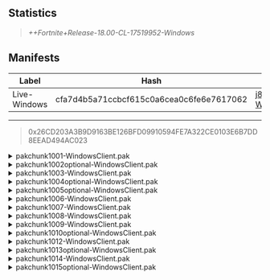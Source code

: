 ## Statistics
> *++Fortnite+Release-18.00-CL-17519952-Windows*

## Manifests
| Label | Hash | Route |
| - | - | - |
| Live-Windows | cfa7d4b5a71ccbcf615c0a6cea0c6fe6e7617062 | [j8Xdl9aEhZ-WkNenIUywKT0MrOAoxA](https://github.com/Tectors/Archive/blob/main/manifests/j8Xdl9aEhZ-WkNenIUywKT0MrOAoxA.manifest) |

-----

> 0x26CD203A3B9D9163BE126BFD09910594FE7A322CE0103E6B7DD8EEAD494AC023

<details>
  <summary>pakchunk1001-WindowsClient.pak</summary>
  
  > FortniteGame/Content/Paks/pakchunk1001-WindowsClient.pak

  > 0xA29FBBDB48B1E0BE099B12AAC176CEB7E4F95F0AA172F6BB73A9444E611509B6

<img src="https://raw.githubusercontent.com/Tectors/Archive/main/storage/cycle/EID_Shindig_8W1AW.svg" width="100"> <img src="https://raw.githubusercontent.com/Tectors/Archive/main/storage/cycle/EId_Shindig_Follower.svg" width="100"> <img src="https://raw.githubusercontent.com/Tectors/Archive/main/storage/cycle/EId_Shindig_Sync.svg" width="100"> 
</details>

<details>
  <summary>pakchunk1002optional-WindowsClient.pak</summary>
  
  > FortniteGame/Content/Paks/pakchunk1002optional-WindowsClient.pak

  > 0x77F013303CED559C701CB502C0E70958FD7FEE83CA286A9B05650144D67A7673

<img src="https://raw.githubusercontent.com/Tectors/Archive/main/storage/cycle/BID_837_Dragonfruit_0IZM3.svg" width="100"> <img src="https://raw.githubusercontent.com/Tectors/Archive/main/storage/cycle/CID_A_193_Athena_Commando_M_Dragonfruit_7N3A3.svg" width="100"> <img src="https://raw.githubusercontent.com/Tectors/Archive/main/storage/cycle/Pickaxe_ID_664_DragonfruitMale1H_4BIXL.svg" width="100"> <img src="https://raw.githubusercontent.com/Tectors/Archive/main/storage/cycle/Wrap_391_Dragonfruit_YVN1M.svg" width="100"> 
</details>

<details>
  <summary>pakchunk1003-WindowsClient.pak</summary>
  
  > FortniteGame/Content/Paks/pakchunk1003-WindowsClient.pak

  > 0x94A8C06A7B2EA488E85E34F7FF4BC7F5778ECD5A7D4BE7C11ADC8FF741AF7BAD


</details>

<details>
  <summary>pakchunk1004optional-WindowsClient.pak</summary>
  
  > FortniteGame/Content/Paks/pakchunk1004optional-WindowsClient.pak

  > 0x245029CC0A2893A0D5D6B2CC9E0130A28D29A6B3F5ED7EA08E935CEFD350E370

<img src="https://raw.githubusercontent.com/Tectors/Archive/main/storage/cycle/BID_854_FNBirthday_BA96D.svg" width="100"> <img src="https://raw.githubusercontent.com/Tectors/Archive/main/storage/cycle/Emoji_S18_FNBirthday_G7ZPV.svg" width="100"> <img src="https://raw.githubusercontent.com/Tectors/Archive/main/storage/cycle/Pickaxe_ID_670_FNBirthdayMale_FQK1E.svg" width="100"> 
</details>

<details>
  <summary>pakchunk1005optional-WindowsClient.pak</summary>
  
  > FortniteGame/Content/Paks/pakchunk1005optional-WindowsClient.pak

  > 0x8D898019DCF9BC0BC344886B71576B7023483C49A4260F0BD6F5ACFC76792ABD

<img src="https://raw.githubusercontent.com/Tectors/Archive/main/storage/cycle/EID_SmallFry_KFFA1.svg" width="100"> 
</details>

<details>
  <summary>pakchunk1006-WindowsClient.pak</summary>
  
  > FortniteGame/Content/Paks/pakchunk1006-WindowsClient.pak

  > 0xAD70D39BD252E8784B0472035CF45117F784469D43914855E3A40FC5EBEA3160

<img src="https://raw.githubusercontent.com/Tectors/Archive/main/storage/cycle/EID_Comrade_6O5AK.svg" width="100"> 
</details>

<details>
  <summary>pakchunk1007-WindowsClient.pak</summary>
  
  > FortniteGame/Content/Paks/pakchunk1007-WindowsClient.pak

  > 0x82B261E6A60D94FCB578C3B8FADA37328CBE6BA3423275F219200550A2966391

<img src="https://raw.githubusercontent.com/Tectors/Archive/main/storage/cycle/EID_Downward_8GZUA.svg" width="100"> 
</details>

<details>
  <summary>pakchunk1008-WindowsClient.pak</summary>
  
  > FortniteGame/Content/Paks/pakchunk1008-WindowsClient.pak

  > 0x2C9089DA45BB010A278B5B2907EB0B722AF735704413BCCE0B424628A867D196

<img src="https://raw.githubusercontent.com/Tectors/Archive/main/storage/cycle/EID_Butter_1R26Q.svg" width="100"> 
</details>

<details>
  <summary>pakchunk1009-WindowsClient.pak</summary>
  
  > FortniteGame/Content/Paks/pakchunk1009-WindowsClient.pak

  > 0x64B5AF6D447B5E8C351943630BD33183B0C75682409C1AF86FD812CE6C857315

<img src="https://raw.githubusercontent.com/Tectors/Archive/main/storage/cycle/BID_855_BigBucksDog_S1Y8P.svg" width="100"> <img src="https://raw.githubusercontent.com/Tectors/Archive/main/storage/cycle/BID_856_BigBucksDuck_0751N.svg" width="100"> <img src="https://raw.githubusercontent.com/Tectors/Archive/main/storage/cycle/BID_857_BigBucksCat_XTZ62.svg" width="100"> <img src="https://raw.githubusercontent.com/Tectors/Archive/main/storage/cycle/BID_858_BigBucksRex_K3JSQ.svg" width="100"> <img src="https://raw.githubusercontent.com/Tectors/Archive/main/storage/cycle/BID_859_BigBucksPenguin_6NSWA.svg" width="100"> <img src="https://raw.githubusercontent.com/Tectors/Archive/main/storage/cycle/BID_860_BigBucksRaceCar_5T4NY.svg" width="100"> <img src="https://raw.githubusercontent.com/Tectors/Archive/main/storage/cycle/BID_861_BigBucksTopHat_J5LQQ.svg" width="100"> <img src="https://raw.githubusercontent.com/Tectors/Archive/main/storage/cycle/BID_862_BigBucksBattleship_1JA5G.svg" width="100"> 
</details>

<details>
  <summary>pakchunk1010optional-WindowsClient.pak</summary>
  
  > FortniteGame/Content/Paks/pakchunk1010optional-WindowsClient.pak

  > 0x8F8CF2410876E4B61C8D43B41D80EC0739AA2D25D1E6BF7C50A742D31793C872

<img src="https://raw.githubusercontent.com/Tectors/Archive/main/storage/cycle/EID_Boomer_N2RQT.svg" width="100"> 
</details>

<details>
  <summary>pakchunk1012-WindowsClient.pak</summary>
  
  > FortniteGame/Content/Paks/pakchunk1012-WindowsClient.pak

  > 0xBA204332DC1885DC64B5BA93AE1624CC4644AE5069E6006D90B33E4050E8B93E

<img src="https://raw.githubusercontent.com/Tectors/Archive/main/storage/cycle/BID_849_ClashV_D5UT3.svg" width="100"> <img src="https://raw.githubusercontent.com/Tectors/Archive/main/storage/cycle/CID_A_204_Athena_Commando_M_ClashV_SQNVJ.svg" width="100"> <img src="https://raw.githubusercontent.com/Tectors/Archive/main/storage/cycle/EID_Clash_JLK96.svg" width="100"> <img src="https://raw.githubusercontent.com/Tectors/Archive/main/storage/cycle/Emoji_S18_ClashV_I1DF9.svg" width="100"> <img src="https://raw.githubusercontent.com/Tectors/Archive/main/storage/cycle/Glider_ID_317_VertigoMale_E3F81.svg" width="100"> <img src="https://raw.githubusercontent.com/Tectors/Archive/main/storage/cycle/Pickaxe_ID_668_ClashVMale1H_5TA18.svg" width="100"> <img src="https://raw.githubusercontent.com/Tectors/Archive/main/storage/cycle/Trails_ID_102_HightowerVertigo_G63FW.svg" width="100"> 
</details>

<details>
  <summary>pakchunk1013optional-WindowsClient.pak</summary>
  
  > FortniteGame/Content/Paks/pakchunk1013optional-WindowsClient.pak

  > 0xAD39B2473C7BA12881591BF9DA2B5B09B00594B232ED6E9D6680DC7F24CC9B2A

<img src="https://raw.githubusercontent.com/Tectors/Archive/main/storage/cycle/BID_407_ShiitakeShaolin.svg" width="100"> <img src="https://raw.githubusercontent.com/Tectors/Archive/main/storage/cycle/CID_610_Athena_Commando_M_ShiitakeShaolin.svg" width="100"> <img src="https://raw.githubusercontent.com/Tectors/Archive/main/storage/cycle/Pickaxe_ID_313_ShiitakeShaolinMale.svg" width="100"> 
</details>

<details>
  <summary>pakchunk1014-WindowsClient.pak</summary>
  
  > FortniteGame/Content/Paks/pakchunk1014-WindowsClient.pak

  > 0x3718ED6571DEE3DC42D73515B3E5CA8C76DE89CDE9AE414E5A6C24690D6F385C

<img src="https://raw.githubusercontent.com/Tectors/Archive/main/storage/cycle/BID_850_TextileRamFemale_2R9WR.svg" width="100"> <img src="https://raw.githubusercontent.com/Tectors/Archive/main/storage/cycle/BID_851_TextileKnightMale_MIPJ6.svg" width="100"> <img src="https://raw.githubusercontent.com/Tectors/Archive/main/storage/cycle/BID_852_TextileSparkleFemale_X8KOH.svg" width="100"> <img src="https://raw.githubusercontent.com/Tectors/Archive/main/storage/cycle/BID_853_TextilePupMale_LFOE4.svg" width="100"> <img src="https://raw.githubusercontent.com/Tectors/Archive/main/storage/cycle/CID_A_205_Athena_Commando_F_TextileRam_GMRJ0.svg" width="100"> <img src="https://raw.githubusercontent.com/Tectors/Archive/main/storage/cycle/CID_A_206_Athena_Commando_F_TextileSparkle_V8YSA.svg" width="100"> <img src="https://raw.githubusercontent.com/Tectors/Archive/main/storage/cycle/CID_A_207_Athena_Commando_M_TextileKnight_9TE8L.svg" width="100"> <img src="https://raw.githubusercontent.com/Tectors/Archive/main/storage/cycle/CID_A_208_Athena_Commando_M_TextilePup_C85OD.svg" width="100"> <img src="https://raw.githubusercontent.com/Tectors/Archive/main/storage/cycle/EID_Textile_3O8QG.svg" width="100"> <img src="https://raw.githubusercontent.com/Tectors/Archive/main/storage/cycle/Glider_ID_316_TextileMale_3S90R.svg" width="100"> <img src="https://raw.githubusercontent.com/Tectors/Archive/main/storage/cycle/Pickaxe_ID_675_TextilePupMale_96JZF.svg" width="100"> <img src="https://raw.githubusercontent.com/Tectors/Archive/main/storage/cycle/SPID_316_Textile2_O0CJQ.svg" width="100"> <img src="https://raw.githubusercontent.com/Tectors/Archive/main/storage/cycle/SPID_318_Textile1_5WJ1Q.svg" width="100"> <img src="https://raw.githubusercontent.com/Tectors/Archive/main/storage/cycle/Wrap_394_TextileSilver_ZUH63.svg" width="100"> <img src="https://raw.githubusercontent.com/Tectors/Archive/main/storage/cycle/Wrap_395_TextileBlack_DBVU2.svg" width="100"> <img src="https://raw.githubusercontent.com/Tectors/Archive/main/storage/cycle/Wrap_396_TextileGold_GC2TL.svg" width="100"> 
</details>

<details>
  <summary>pakchunk1015optional-WindowsClient.pak</summary>
  
  > FortniteGame/Content/Paks/pakchunk1015optional-WindowsClient.pak

  > 0xD4D31187824C5D12FD5D6F0A6FACE8E3F175D1DC0B242D7E90F9BA0FA0EE7421

<img src="https://raw.githubusercontent.com/Tectors/Archive/main/storage/cycle/BID_832_Lavish_TV630.svg" width="100"> <img src="https://raw.githubusercontent.com/Tectors/Archive/main/storage/cycle/CID_A_189_Athena_Commando_M_Lavish_HUU31.svg" width="100"> <img src="https://raw.githubusercontent.com/Tectors/Archive/main/storage/cycle/Pickaxe_ID_653_LavishMale1H_SWKJB.svg" width="100"> 
</details>


